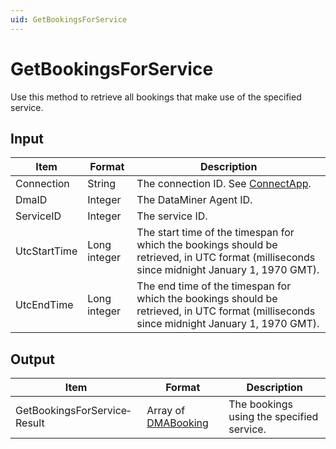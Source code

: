 ```yaml
---
uid: GetBookingsForService
---
```


# GetBookingsForService

Use this method to retrieve all bookings that make use of the specified service.

## Input

| Item | Format | Description |
|--|--|--|
| Connection | String | The connection ID. See [ConnectApp](xref:ConnectApp). |
| DmaID | Integer | The DataMiner Agent ID. |
| ServiceID | Integer | The service ID. |
| UtcStartTime | Long integer | The start time of the timespan for which the bookings should be retrieved, in UTC format (milliseconds since midnight January 1, 1970 GMT). |
| UtcEndTime | Long integer | The end time of the timespan for which the bookings should be retrieved, in UTC format (milliseconds since midnight January 1, 1970 GMT). |

## Output

| Item | Format | Description |
|--|--|--|
| GetBookingsForService­Result | Array of [DMABooking](xref:DMABooking) | The bookings using the specified service. |

